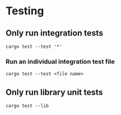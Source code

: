# Testing

## Only run integration tests
`cargo test --test '*'`

### Run an individual integration test file
`cargo test --test <file name>`

## Only run library unit tests
`cargo test --lib`